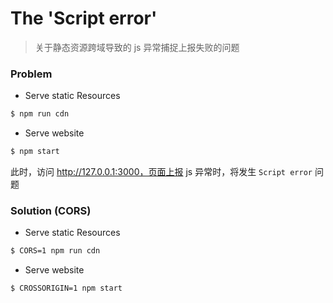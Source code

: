 # The 'Script error'

> 关于静态资源跨域导致的 js 异常捕捉上报失败的问题

### Problem

- Serve static Resources

```bash
$ npm run cdn
```

- Serve website

```bash
$ npm start
```

此时，访问 http://127.0.0.1:3000，页面上报 js 异常时，将发生 `Script error` 问题

### Solution (CORS)

- Serve static Resources

```bash
$ CORS=1 npm run cdn
```

- Serve website

```bash
$ CROSSORIGIN=1 npm start
```
